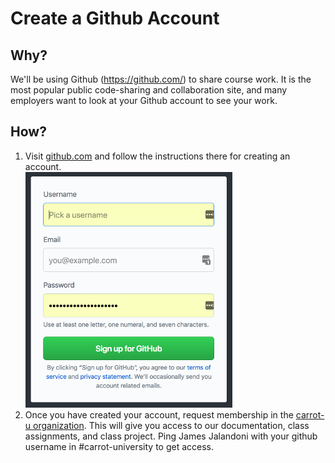 # Create a Github Account
## Why?
We'll be using Github (https://github.com/) to share course work. It is the most popular public code-sharing
and collaboration site, and many employers want to look at your Github account to see your work.

## How?
1. Visit [github.com](https://github.com/) and follow the instructions there for creating an account.<br/>
![Join Github](../../images/install-fest/join_github.png)
2. Once you have created your account, request membership in the [carrot-u organization](https://github.com/carrot-u).
This will give you access to our documentation, class assignments, and class project.
Ping James Jalandoni with your github username in #carrot-university to get access.